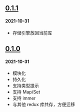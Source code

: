 ## [0.1.1](https://github.com/foca-js/foca/compare/v0.1.0...v0.1.1)

#### 2021-10-31

- 存储引擎放回当前库

## [0.1.0](https://github.com/foca-js/foca/compare)

#### 2021-10-31

- 模块化
- 持久化
- 支持类型提示
- 支持 Map/Set
- 支持 immer
- 与其他 redux 库共存，方便迁移
